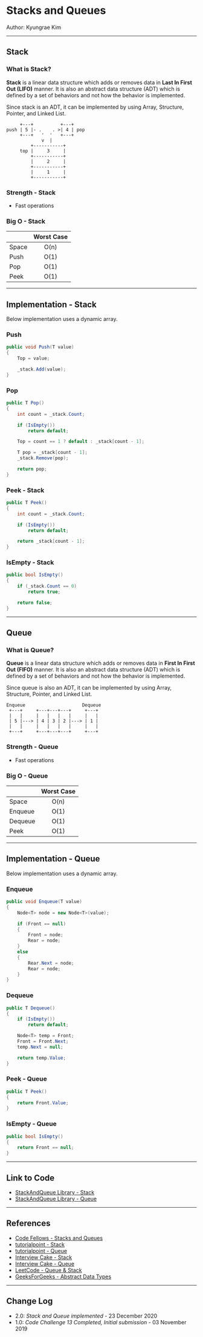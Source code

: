 # Stacks and Queues

Author: Kyungrae Kim

---

## Stack

### What is Stack?

**Stack** is a linear data structure which adds or removes data in **Last In First Out (LIFO)** manner. It is also an abstract data structure (ADT) which is defined by a set of behaviors and not how the behavior is implemented.

Since stack is an ADT, it can be implemented by using Array, Structure, Pointer, and Linked List.

```text
     +---+          +---+
push | 5 |- .    . >| 4 | pop
     +---+   '  '   +---+
             v  |
         +-----------+
     top |     3     |
         +-----------+
         |     2     |
         +-----------+
         |     1     |
         +-----------+
```

### Strength - Stack

* Fast operations

### Big O - Stack

|| Worst Case |
|:-|:-:|
| Space | O(n) |
| Push | O(1) |
| Pop | O(1) |
| Peek | O(1) |

---

## Implementation - Stack

Below implementation uses a dynamic array.

### Push

```c#
public void Push(T value)
{
    Top = value;

    _stack.Add(value);
}
```

### Pop

```c#
public T Pop()
{
    int count = _stack.Count;

    if (IsEmpty())
        return default;

    Top = count == 1 ? default : _stack[count - 1];

    T pop = _stack[count - 1];
    _stack.Remove(pop);

    return pop;
}
```

### Peek - Stack

```c#
public T Peek()
{
    int count = _stack.Count;

    if (IsEmpty())
        return default;

    return _stack[count - 1];
}
```

### IsEmpty - Stack

```c#
public bool IsEmpty()
{
    if (_stack.Count == 0)
        return true;

    return false;
}
```

---

## Queue

### What is Queue?

**Queue** is a linear data structure which adds or removes data in **First In First Out (FIFO)** manner. It is also an abstract data structure (ADT) which is defined by a set of behaviors and not how the behavior is implemented.

Since queue is also an ADT, it can be implemented by using Array, Structure, Pointer, and Linked List.

```text
Enqueue                     Dequeue
 +---+     +---+---+---+     +---+
 |   |     |   |   |   |     |   |
 | 5 |---> | 4 | 3 | 2 |---> | 1 |
 |   |     |   |   |   |     |   |
 +---+     +---+---+---+     +---+
```

### Strength - Queue

* Fast operations

### Big O - Queue

|| Worst Case |
|:-|:-:|
| Space | O(n) |
| Enqueue | O(1) |
| Dequeue | O(1) |
| Peek | O(1) |

---

## Implementation - Queue

Below implementation uses a dynamic array.

### Enqueue

```c#
public void Enqueue(T value)
{
    Node<T> node = new Node<T>(value);

    if (Front == null)
    {
        Front = node;
        Rear = node;
    }
    else
    {
        Rear.Next = node;
        Rear = node;
    }
}
```

### Dequeue

```c#
public T Dequeue()
{
    if (IsEmpty())
        return default;

    Node<T> temp = Front;
    Front = Front.Next;
    temp.Next = null;

    return temp.Value;
}
```

### Peek - Queue

```c#
public T Peek()
{
    return Front.Value;
}
```

### IsEmpty - Queue

```c#
public bool IsEmpty()
{
    return Front == null;
}
```

---

## Link to Code

* [StackAndQueue Library - Stack](StackAndQueue/Stack.cs)
* [StackAndQueue Library - Queue](StackAndQueue/Queue.cs)

---

## References

* [Code Fellows - Stacks and Queues](https://codefellows.github.io/common_curriculum/data_structures_and_algorithms/Code_401/class-10/resources/stacks_and_queues.html)
* [tutorialpoint - Stack](https://www.tutorialspoint.com/data_structures_algorithms/stack_algorithm.htm)
* [tutorialpoint - Queue](https://www.tutorialspoint.com/data_structures_algorithms/dsa_queue.htm)
* [Interview Cake - Stack](https://www.interviewcake.com/concept/python/stack?)
* [Interview Cake - Queue](https://www.interviewcake.com/concept/python/queue?)
* [LeetCode - Queue &  Stack](https://leetcode.com/explore/learn/card/queue-stack/)
* [GeeksForGeeks - Abstract Data Types](https://www.geeksforgeeks.org/abstract-data-types/)

---

## Change Log

* 2.0: *Stack and Queue implemented* - 23 December 2020
* 1.0: *Code Challenge 13 Completed, Initial submission* - 03 November 2019  
